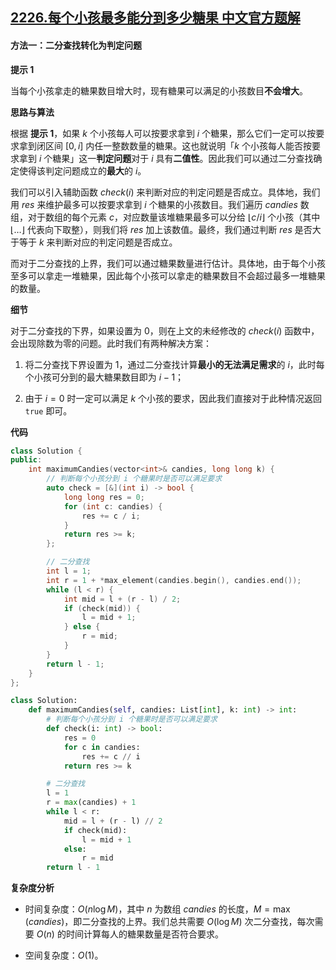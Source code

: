 ## [2226.每个小孩最多能分到多少糖果 中文官方题解](https://leetcode.cn/problems/maximum-candies-allocated-to-k-children/solutions/100000/mei-ge-xiao-hai-zui-duo-neng-fen-dao-duo-2717)

#### 方法一：二分查找转化为判定问题

**提示 $1$**

当每个小孩拿走的糖果数目增大时，现有糖果可以满足的小孩数目**不会增大**。

**思路与算法**

根据 **提示 $1$**，如果 $k$ 个小孩每人可以按要求拿到 $i$ 个糖果，那么它们一定可以按要求拿到闭区间 $[0, i]$ 内任一整数数量的糖果。这也就说明「$k$ 个小孩每人能否按要求拿到 $i$ 个糖果」这一**判定问题**对于 $i$ 具有**二值性**。因此我们可以通过二分查找确定使得该判定问题成立的**最大**的 $i$。

我们可以引入辅助函数 $\textit{check}(i)$ 来判断对应的判定问题是否成立。具体地，我们用 $\textit{res}$ 来维护最多可以按要求拿到 $i$ 个糖果的小孩数目。我们遍历 $\textit{candies}$ 数组，对于数组的每个元素 $c$，对应数量该堆糖果最多可以分给 $\lfloor c / i \rfloor$ 个小孩（其中 $\lfloor \dots \rfloor$ 代表向下取整），则我们将 $\textit{res}$ 加上该数值。最终，我们通过判断 $\textit{res}$ 是否大于等于 $k$ 来判断对应的判定问题是否成立。

而对于二分查找的上界，我们可以通过糖果数量进行估计。具体地，由于每个小孩至多可以拿走一堆糖果，因此每个小孩可以拿走的糖果数目不会超过最多一堆糖果的数量。

**细节**

对于二分查找的下界，如果设置为 $0$，则在上文的未经修改的 $\textit{check}(i)$ 函数中，会出现除数为零的问题。此时我们有两种解决方案：

1. 将二分查找下界设置为 $1$，通过二分查找计算**最小的无法满足需求**的 $i$，此时每个小孩可分到的最大糖果数目即为 $i - 1$；

2. 由于 $i = 0$ 时一定可以满足 $k$ 个小孩的要求，因此我们直接对于此种情况返回 $\texttt{true}$ 即可。

**代码**

```C++ [sol1-C++]
class Solution {
public:
    int maximumCandies(vector<int>& candies, long long k) {
        // 判断每个小孩分到 i 个糖果时是否可以满足要求
        auto check = [&](int i) -> bool {
            long long res = 0;
            for (int c: candies) {
                res += c / i;
            }
            return res >= k;
        };

        // 二分查找
        int l = 1;
        int r = 1 + *max_element(candies.begin(), candies.end());
        while (l < r) {
            int mid = l + (r - l) / 2;
            if (check(mid)) {
                l = mid + 1;
            } else {
                r = mid;
            }
        }
        return l - 1;
    }
};
```


```Python [sol1-Python3]
class Solution:
    def maximumCandies(self, candies: List[int], k: int) -> int:
        # 判断每个小孩分到 i 个糖果时是否可以满足要求
        def check(i: int) -> bool:
            res = 0
            for c in candies:
                res += c // i
            return res >= k

        # 二分查找
        l = 1
        r = max(candies) + 1
        while l < r:
            mid = l + (r - l) // 2
            if check(mid):
                l = mid + 1
            else:
                r = mid
        return l - 1
```


**复杂度分析**

- 时间复杂度：$O(n \log M)$，其中 $n$ 为数组 $\textit{candies}$ 的长度，$M = \max(\textit{candies})$，即二分查找的上界。我们总共需要 $O(\log M)$ 次二分查找，每次需要 $O(n)$ 的时间计算每人的糖果数量是否符合要求。

- 空间复杂度：$O(1)$。